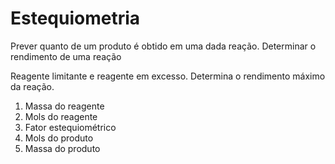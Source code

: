 # Estequiometria

Prever quanto de um produto é obtido em uma dada reação. Determinar o rendimento de uma reação

Reagente limitante e reagente em excesso. Determina o rendimento máximo da reação.

1. Massa do reagente
2. Mols do reagente
3. Fator estequiométrico
4. Mols do produto 
5. Massa do produto